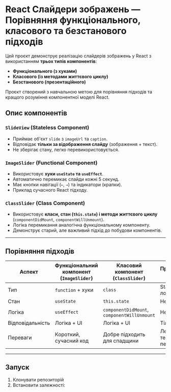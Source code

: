 # React Слайдери зображень — Порівняння функціонального, класового та безстанового підходів

Цей проєкт демонструє реалізацію слайдерів зображень у React з використанням **трьох типів компонентів**:
- **Функціонального (з хуками)**
- **Класового (із методами життєвого циклу)**
- **Безстанового (презентаційного)**

Проєкт створений з навчальною метою для порівняння підходів та кращого розуміння компонентної моделі React.

## Опис компонентів

### `SlideView` (Stateless Component)
- Приймає об'єкт `slide` з `imageUrl` та `caption`.
- Відповідає **тільки за відображення слайду** (зображення + текст).
- Не зберігає стану, легко перевикористовується.

### `ImageSlider` (Functional Component)
- Використовує **хуки `useState` та `useEffect`**.
- Автоматично перемикає слайди кожні 5 секунд.
- Має кнопки навігації (`←`, `→`) та індикатори (крапки).
- Приклад сучасного React підходу.

### `ClassSlider` (Class Component)
- Використовує **класи, стан (`this.state`) і методи життєвого циклу** (`componentDidMount`, `componentWillUnmount`).
- Логіка перемикання аналогічна функціональному компоненту.
- Демонструє старий, але важливий підхід до побудови компонентів.

---

## Порівняння підходів

| Аспект           | Функціональний компонент (`ImageSlider`) | Класовий компонент (`ClassSlider`)          | Презентаційний (`SlideView`)  |
| ---------------- | ---------------------------------------- | ------------------------------------------- | ----------------------------- |
| Тип              | `function` + хуки                        | `class`                                     | Stateless (без логіки)        |
| Стан             | `useState`                               | `this.state`                                | Немає                         |
| Логіка           | `useEffect`                              | `componentDidMount`, `componentWillUnmount` | Немає                         |
| Відповідальність | Логіка + UI                              | Логіка + UI                                 | Тільки UI                     |
| Переваги         | Короткий, сучасний код                   | Добре підходить для спадщини                | Легко тестується і перевикор. |

---

##  Запуск

1. Клонувати репозиторій
2. Встановити залежності:


